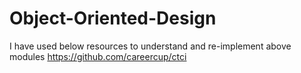 # Object-Oriented-Design

I have used below resources to understand and re-implement above modules
https://github.com/careercup/ctci

